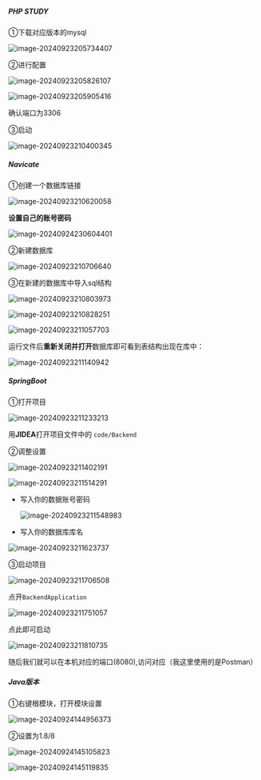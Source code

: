 ##### PHP STUDY

①下载对应版本的mysql

![image-20240923205734407](Backend_Guidance/image-20240923205734407.png)

②进行配置

![image-20240923205826107](Backend_Guidance/image-20240923205826107.png)

![image-20240923205905416](Backend_Guidance/image-20240923205905416.png)

确认端口为3306

③启动

![image-20240923210400345](Backend_Guidance/image-20240923210400345.png)

##### Navicate

①创建一个数据库链接

![image-20240923210620058](Backend_Guidance/image-20240923210620058.png)

**设置自己的账号密码**

![image-20240924230604401](Backend_Guidance/image-20240924230604401.png)

②新建数据库

![image-20240923210706640](Backend_Guidance/image-20240923210706640.png)

③在新建的数据库中导入sql结构

![image-20240923210803973](Backend_Guidance/image-20240923210803973.png)

![image-20240923210828251](Backend_Guidance/image-20240923210828251.png)

![image-20240923211057703](Backend_Guidance/image-20240923211057703.png)

运行文件后**重新关闭并打开**数据库即可看到表结构出现在库中：

![image-20240923211140942](Backend_Guidance/image-20240923211140942.png)

##### SpringBoot

①打开项目

![image-20240923211233213](Backend_Guidance/image-20240923211233213.png)

用**JIDEA**打开项目文件中的 `code/Backend`

②调整设置

![image-20240923211402191](Backend_Guidance/image-20240923211402191.png)

![image-20240923211514291](Backend_Guidance/image-20240923211514291.png)

- 写入你的数据账号密码

  ![image-20240923211548983](Backend_Guidance/image-20240923211548983.png)

- 写入你的数据库库名

![image-20240923211623737](Backend_Guidance/image-20240923211623737.png)

③启动项目

![image-20240923211706508](Backend_Guidance/image-20240923211706508.png)

点开`BackendApplication`

![image-20240923211751057](Backend_Guidance/image-20240923211751057.png)

点此即可启动

![image-20240923211810735](Backend_Guidance/image-20240923211810735.png)

随后我们就可以在本机对应的端口(8080),访问对应（我这里使用的是Postman）

##### Java版本

①右键根模块，打开模块设置

![image-20240924144956373](Backend_Guidance/image-20240924144956373.png)

②设置为1.8/8

![image-20240924145105823](Backend_Guidance/image-20240924145105823.png)

![image-20240924145119835](Backend_Guidance/image-20240924145119835.png)